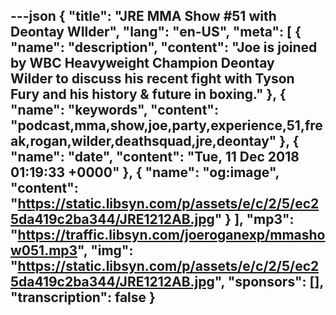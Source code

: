 ---json
{
  "title": "JRE MMA Show #51 with Deontay WIlder",
  "lang": "en-US",
  "meta": [
    {
      "name": "description",
      "content": "Joe is joined by WBC Heavyweight Champion Deontay Wilder to discuss his recent fight with Tyson Fury and his history & future in boxing."
    },
    {
      "name": "keywords",
      "content": "podcast,mma,show,joe,party,experience,51,freak,rogan,wilder,deathsquad,jre,deontay"
    },
    {
      "name": "date",
      "content": "Tue, 11 Dec 2018 01:19:33 +0000"
    },
    {
      "name": "og:image",
      "content": "https://static.libsyn.com/p/assets/e/c/2/5/ec25da419c2ba344/JRE1212AB.jpg"
    }
  ],
  "mp3": "https://traffic.libsyn.com/joeroganexp/mmashow051.mp3",
  "img": "https://static.libsyn.com/p/assets/e/c/2/5/ec25da419c2ba344/JRE1212AB.jpg",
  "sponsors": [],
  "transcription": false
}
---
<episode-header />

<timemark seconds="0" />

<transcribe-call-to-action />

<episode-footer />
